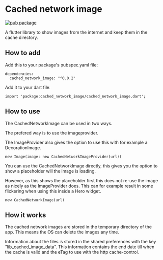 
# Cached network image

[![pub package](https://img.shields.io/pub/v/cached_network_image.svg)](https://pub.dartlang.org/packages/cached_network_image)

A flutter library to show images from the internet and keep them in the cache directory.

## How to add

Add this to your package's pubspec.yaml file:
```
dependencies:
  cached_network_image: "^0.0.2"

```
Add it to your dart file:
```
import 'package:cached_network_image/cached_network_image.dart';
```

## How to use
The CachedNetworkImage can be used in two ways.

The prefered way is to use the imageprovider.

The ImageProvider also gives the option to use this with for example a DecorationImage.

````
new Image(image: new CachedNetworkImageProvider(url))
````


You can use the CachedNetworkImage directly, this gives you the option to show a placeholder will the image is loading.

However, as this shows the placeholder first this does not re-use the image as nicely as the ImageProvider does. 
This can for example result in some flickering when using this inside a Hero widget.
````
new CachedNetworkImage(url)
````


## How it works
The cached network images are stored in the temporary directory of the app. This means the OS can delete the images any time.

Information about the files is stored in the shared preferences with the key "lib_cached_image_data". 
This information contains the end date till when the cache is valid and the eTag to use with the http cache-control.
